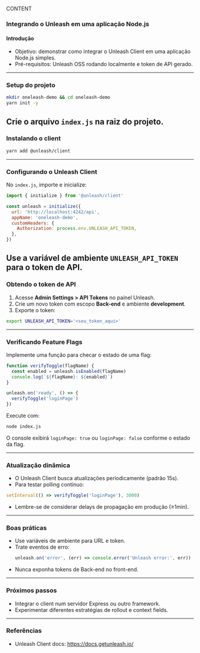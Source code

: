 CONTENT

### Integrando o Unleash em uma aplicação Node.js

#### Introdução

- Objetivo: demonstrar como integrar o Unleash Client em uma aplicação Node.js simples.
- Pré-requisitos: Unleash OSS rodando localmente e token de API gerado.

---

### Setup do projeto

```bash
mkdir oneleash-demo && cd oneleash-demo
yarn init -y
```

## Crie o arquivo `index.js` na raiz do projeto.

### Instalando o client

```bash
yarn add @unleash/client
```

---

### Configurando o Unleash Client

No `index.js`, importe e inicialize:

```javascript
import { initialize } from '@unleash/client'

const unleash = initialize({
  url: 'http://localhost:4242/api',
  appName: 'oneleash-demo',
  customHeaders: {
    Authorization: process.env.UNLEASH_API_TOKEN,
  },
})
```

## Use a variável de ambiente `UNLEASH_API_TOKEN` para o token de API.

### Obtendo o token de API

1. Acesse **Admin Settings > API Tokens** no painel Unleash.
2. Crie um novo token com escopo **Back-end** e ambiente **development**.
3. Exporte o token:

```bash
export UNLEASH_API_TOKEN='<seu_token_aqui>'
```

---

### Verificando Feature Flags

Implemente uma função para checar o estado de uma flag:

```javascript
function verifyToggle(flagName) {
  const enabled = unleash.isEnabled(flagName)
  console.log(`${flagName}: ${enabled}`)
}

unleash.on('ready', () => {
  verifyToggle('loginPage')
})
```

Execute com:

```bash
node index.js
```

O console exibirá `loginPage: true` ou `loginPage: false` conforme o estado da flag.

---

### Atualização dinâmica

- O Unleash Client busca atualizações periodicamente (padrão 15s).
- Para testar polling contínuo:

```javascript
setInterval(() => verifyToggle('loginPage'), 3000)
```

- Lembre-se de considerar delays de propagação em produção (≥1min).

---

### Boas práticas

- Use variáveis de ambiente para URL e token.
- Trate eventos de erro:
  ```javascript
  unleash.on('error', (err) => console.error('Unleash error:', err))
  ```
- Nunca exponha tokens de Back-end no front-end.

---

### Próximos passos

- Integrar o client num servidor Express ou outro framework.
- Experimentar diferentes estratégias de rollout e context fields.

---

### Referências

- Unleash Client docs: https://docs.getunleash.io/
